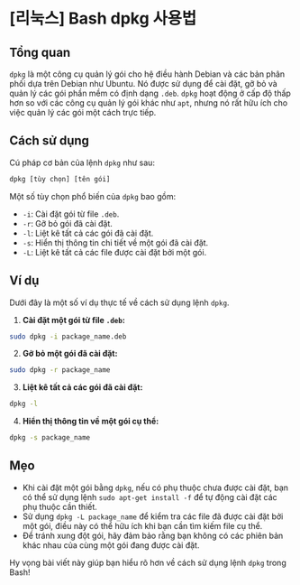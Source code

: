 # [리눅스] Bash dpkg 사용법

## Tổng quan
`dpkg` là một công cụ quản lý gói cho hệ điều hành Debian và các bản phân phối dựa trên Debian như Ubuntu. Nó được sử dụng để cài đặt, gỡ bỏ và quản lý các gói phần mềm có định dạng `.deb`. `dpkg` hoạt động ở cấp độ thấp hơn so với các công cụ quản lý gói khác như `apt`, nhưng nó rất hữu ích cho việc quản lý các gói một cách trực tiếp.

## Cách sử dụng
Cú pháp cơ bản của lệnh `dpkg` như sau:

```bash
dpkg [tùy chọn] [tên gói]
```

Một số tùy chọn phổ biến của `dpkg` bao gồm:

- `-i`: Cài đặt gói từ file `.deb`.
- `-r`: Gỡ bỏ gói đã cài đặt.
- `-l`: Liệt kê tất cả các gói đã cài đặt.
- `-s`: Hiển thị thông tin chi tiết về một gói đã cài đặt.
- `-L`: Liệt kê tất cả các file được cài đặt bởi một gói.

## Ví dụ
Dưới đây là một số ví dụ thực tế về cách sử dụng lệnh `dpkg`.

1. **Cài đặt một gói từ file `.deb`:**

```bash
sudo dpkg -i package_name.deb
```

2. **Gỡ bỏ một gói đã cài đặt:**

```bash
sudo dpkg -r package_name
```

3. **Liệt kê tất cả các gói đã cài đặt:**

```bash
dpkg -l
```

4. **Hiển thị thông tin về một gói cụ thể:**

```bash
dpkg -s package_name
```

## Mẹo
- Khi cài đặt một gói bằng `dpkg`, nếu có phụ thuộc chưa được cài đặt, bạn có thể sử dụng lệnh `sudo apt-get install -f` để tự động cài đặt các phụ thuộc cần thiết.
- Sử dụng `dpkg -L package_name` để kiểm tra các file đã được cài đặt bởi một gói, điều này có thể hữu ích khi bạn cần tìm kiếm file cụ thể.
- Để tránh xung đột gói, hãy đảm bảo rằng bạn không có các phiên bản khác nhau của cùng một gói đang được cài đặt.

Hy vọng bài viết này giúp bạn hiểu rõ hơn về cách sử dụng lệnh `dpkg` trong Bash!